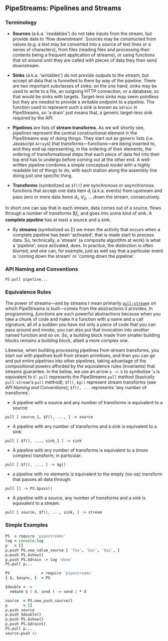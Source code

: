 

## PipeStreams: Pipelines and Streams

### Terminology

* **Sources** (a.k.a. 'readables') do not take inputs from the stream, but
  provide data to 'flow downstream'. Sources may be constructed from values
  (e.g. a text may be converted into a source of text lines or a series of
  characters), from files (reading files and processing their contents being a
  frequent application of streams), or using functions that sit around until
  they are called with pieces of data they then send downstream.

* **Sinks** (a.k.a. 'writables') do not provide outputs to the stream, but
  accept all data that is funnelled to them by way of the pipeline. There are
  two important subclasses of sinks: on the one hand, sinks may be used to write
  to a file, an outgoing HTTP connection, or a database; so that would be sinks
  with targets. Target-less sinks may seem pointless but they are needed to
  provide a writable endpoint to a pipeline. The function used to represent such
  a sink is known as `$drain` in PipeStreams, so 'a drain' just means that, a
  generic target-less sink required by the API.

* **Pipelines** are lists of **stream transforms**. As we will shortly see,
  pipelines represent the central constructional element in the PipeStreams way
  of doing things. They start out as generic lists (i.e. Javascript `Array`s)
  that transforms—functions—are being inserted to, and they end up representing,
  in the ordering of their elements, the ordering of transformational steps that
  each piece of data fed into their top end has to undergo before coming out at
  the other end. A well-written pipeline combines a simple conceptual model with
  a highly readable list of things to do, with each station along the assembly
  line doing just one specific thing.

* **Transforms** (symbolized as `$f()`) are synchronous or asynchronous
  functions that accept one data item *d*<sub>*i*</sub> (a.k.a. events) from
  upstream and pass zero or more data items *d*<sub>*1*</sub>,
  *d*<sub>*2*</sub>,&nbsp;... down the stream, consecutively.

In short one can say that in each stream, data comes out of a source,
flows through a number of transforms $*f<sub>i</sub>*, and goes into some
kind of sink. A **complete pipeline** has at least a source and a
sink.

* By **streams** (symbolized as Σ) we mean the activity that occurs when a
  complete pipeline has been 'activated', that is made start to process data.
  So, technically, a 'stream' (a composite algorithm at work) is what a
  'pipeline', once activated, does. In practice, the distinction is often
  blurred, and one can, for example, just as well say that a particular event is
  'coming down the stream' or 'coming down the pipeline'.

### API Naming and Conventions


`PS.pull pipeline...`

### Equivalence Rules

The power of streams—and by streams I mean primarily
[`pull-stream`](http://pull-stream.github.io/)s on which PipeStreams is
built—comes from the abstractions it provides. In programming, *functions* are
such powerful abstractions because when you take a chunk of code and make it a
function with a name and a call signature, all of a sudden you have not only a
piece of code that you can pass around and invoke, you can also put that
invocation into *another* named function and so on. So, a building block made
from smaller building blocks remains a building block, albeit a more complex
one.

Likewise, when building processing pipelines from stream transforms, you start
out with pipelines built from stream primitives, and then you can go and put
entire pipelines into other pipelines, taking advantage of the compositional
powers afforded by the equivalence rules (invariants) that streams guarantee. In
the below, we use an arrow `a -> b` to symbolize '`a` is equivalent to `b`'.
`pull` represents the PipeStreams `pull` method (basically `pull-stream`'s
`pull` method); `$f()`, `$g()` represent stream transforms (see *API Naming and
Conventions*); `$f(), ...` represents 'any number of transforms'.

* A pipeline with a source and any number of transforms is equivalent to a
  source:

`pull [ source_1, $f(), ..., ] -> source`

* A pipeline with any number of transforms and a sink is equivalent to a sink:

`pull [ $f(), ..., sink_1 ] -> sink`

* A pipeline with any number of transforms is equivalent to a (more complex)
  transform; in particular:

`pull [ $f(), ..., ] -> $g()`

* a pipeline with no elements is equivalent to the empty (no-op) transform that
  passes all data through:

`pull [] -> PS.$pass()`

* A pipeline with a source, any number of transforms and a sink is equivalent to
  a stream:

`pull [ source, $f(), ..., sink, ] -> stream`

### Simple Examples

####

```coffee
PS  = require 'pipestreams'
log = console.log
p   = []
p.push PS.new_value_source [ 'foo', 'bar', 'baz', ]
p.push PS.$show()
p.push PS.$drain -> log 'done'
PS.pull p...
```


```coffee
PS              = require 'pipestreams'
{ $, $async, }  = PS

$double = ->
  return $ ( d, send ) -> send 2 * d

source  = PS.new_push_source()
p       = []
p.push source
p.push $double()
p.push PS.$show()
p.push PS.$drain()
PS.pull p...
source.push 42
```




